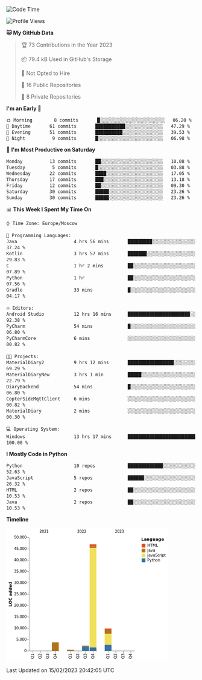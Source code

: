 <!--START_SECTION:waka-->
![Code Time](http://img.shields.io/badge/Code%20Time-30%20hrs%202%20mins-blue)

![Profile Views](http://img.shields.io/badge/Profile%20Views-3-blue)

**🐱 My GitHub Data** 

> 🏆 73 Contributions in the Year 2023
 > 
> 📦 79.4 kB Used in GitHub's Storage 
 > 
> 🚫 Not Opted to Hire
 > 
> 📜 16 Public Repositories 
 > 
> 🔑 8 Private Repositories  
 > 
**I'm an Early 🐤** 

```text
🌞 Morning        8 commits       █░░░░░░░░░░░░░░░░░░░░░░░░   06.20 % 
🌆 Daytime       61 commits       ███████████░░░░░░░░░░░░░░   47.29 % 
🌃 Evening       51 commits       ██████████░░░░░░░░░░░░░░░   39.53 % 
🌙 Night          9 commits       █░░░░░░░░░░░░░░░░░░░░░░░░   06.98 % 

```
📅 **I'm Most Productive on Saturday** 

```text
Monday          13 commits       ██░░░░░░░░░░░░░░░░░░░░░░░   10.08 % 
Tuesday          5 commits       █░░░░░░░░░░░░░░░░░░░░░░░░   03.88 % 
Wednesday       22 commits       ████░░░░░░░░░░░░░░░░░░░░░   17.05 % 
Thursday        17 commits       ███░░░░░░░░░░░░░░░░░░░░░░   13.18 % 
Friday          12 commits       ██░░░░░░░░░░░░░░░░░░░░░░░   09.30 % 
Saturday        30 commits       █████░░░░░░░░░░░░░░░░░░░░   23.26 % 
Sunday          30 commits       █████░░░░░░░░░░░░░░░░░░░░   23.26 % 

```


📊 **This Week I Spent My Time On** 

```text
⌚︎ Time Zone: Europe/Moscow

💬 Programming Languages: 
Java                     4 hrs 56 mins       █████████░░░░░░░░░░░░░░░░   37.24 % 
Kotlin                   3 hrs 57 mins       ███████░░░░░░░░░░░░░░░░░░   29.83 % 
C                        1 hr 2 mins         ██░░░░░░░░░░░░░░░░░░░░░░░   07.89 % 
Python                   1 hr                ██░░░░░░░░░░░░░░░░░░░░░░░   07.56 % 
Gradle                   33 mins             █░░░░░░░░░░░░░░░░░░░░░░░░   04.17 % 

🔥 Editors: 
Android Studio           12 hrs 16 mins      ███████████████████████░░   92.38 % 
PyCharm                  54 mins             █░░░░░░░░░░░░░░░░░░░░░░░░   06.80 % 
PyCharmCore              6 mins              ░░░░░░░░░░░░░░░░░░░░░░░░░   00.82 % 

🐱‍💻 Projects: 
MaterialDiary2           9 hrs 12 mins       █████████████████░░░░░░░░   69.29 % 
MaterialDiaryNew         3 hrs 1 min         █████░░░░░░░░░░░░░░░░░░░░   22.79 % 
DiaryBackend             54 mins             █░░░░░░░░░░░░░░░░░░░░░░░░   06.80 % 
CopterSideMqttClient     6 mins              ░░░░░░░░░░░░░░░░░░░░░░░░░   00.82 % 
MaterialDiary            2 mins              ░░░░░░░░░░░░░░░░░░░░░░░░░   00.30 % 

💻 Operating System: 
Windows                  13 hrs 17 mins      █████████████████████████   100.00 % 

```

**I Mostly Code in Python** 

```text
Python                   10 repos            █████████████░░░░░░░░░░░░   52.63 % 
JavaScript               5 repos             ██████░░░░░░░░░░░░░░░░░░░   26.32 % 
HTML                     2 repos             ██░░░░░░░░░░░░░░░░░░░░░░░   10.53 % 
Java                     2 repos             ██░░░░░░░░░░░░░░░░░░░░░░░   10.53 % 

```


**Timeline**

![Chart not found](https://raw.githubusercontent.com/Adlemex/Adlemex/main/charts/bar_graph.png) 


 Last Updated on 15/02/2023 20:42:05 UTC
<!--END_SECTION:waka-->
